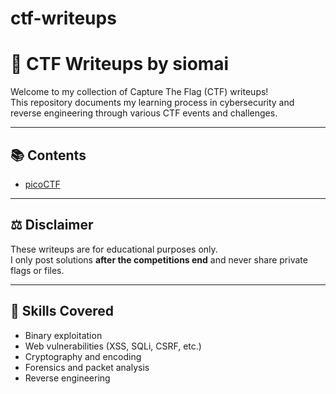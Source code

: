 # ctf-writeups
# 🧠 CTF Writeups by siomai

Welcome to my collection of Capture The Flag (CTF) writeups!  
This repository documents my learning process in cybersecurity and reverse engineering through various CTF events and challenges.

---

## 📚 Contents
- [picoCTF](./picoCTF)

---

## ⚖️ Disclaimer
These writeups are for educational purposes only.  
I only post solutions **after the competitions end** and never share private flags or files.

---

## 🧩 Skills Covered
- Binary exploitation
- Web vulnerabilities (XSS, SQLi, CSRF, etc.)
- Cryptography and encoding
- Forensics and packet analysis
- Reverse engineering
